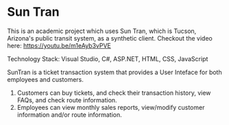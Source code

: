 # Sun Tran

This is an academic project which uses Sun Tran, which is Tucson, Arizona's public transit system, as a synthetic client.
Checkout the video here: https://youtu.be/m1eAyb3vPVE

Technology Stack: Visual Studio, C#, ASP.NET, HTML, CSS, JavaScript

SunTran is a ticket transaction system that provides a User Inteface for both employees and customers.

  1. Customers can buy tickets, and check their transaction history, view FAQs, and check route information.
  2. Employees can view monthly sales reports, view/modify customer information and/or route information.

